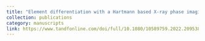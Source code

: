 ```yaml
---
title: "Element differentiation with a Hartmann based X-ray phase imaging system"
collection: publications
category: manuscripts
link: https://www.tandfonline.com/doi/full/10.1080/10589759.2022.2095383#d1e475
---
```

